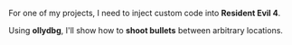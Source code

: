 For one of my projects, I need to inject custom code into **Resident Evil 4**.

Using **ollydbg**, I'll show how to **shoot bullets** between arbitrary locations.
